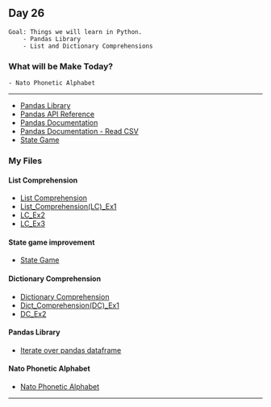 ## Day 26

    Goal: Things we will learn in Python.
        - Pandas Library
        - List and Dictionary Comprehensions

### What will be Make Today?
    - Nato Phonetic Alphabet


----------------------------------------------------------------------------------------
- [Pandas Library](https://pandas.pydata.org/)
- [Pandas API Reference](https://pandas.pydata.org/docs/reference/index.html)
- [Pandas Documentation](https://pandas.pydata.org/docs/)
- [Pandas Documentation - Read CSV](https://pandas.pydata.org/docs/reference/api/pandas.read_csv.html)
- [State Game](https://www.sporcle.com/games/g/states)

### My Files
#### List Comprehension
- [List Comprehension](List_Comprehension.py)
- [List_Comprehension(LC)_Ex1](List_Comprehension(LC)_Ex1.py)
- [LC_Ex2](LC_Ex2.py)
- [LC_Ex3](LC_Ex3/LC_Ex3.py)

#### State game improvement
- [State Game](State_Game/StateGame.py)

#### Dictionary Comprehension
- [Dictionary Comprehension](Dict_Comprehension.py)
- [Dict_Comprehension(DC)_Ex1](Dict_Comprehension(DC)_Ex1.py)
- [DC_Ex2](DC_Ex2.py)

#### Pandas Library
- [Iterate over pandas dataframe](Iterate_Over_Pandas_Data_Frame.py)

#### Nato Phonetic Alphabet
- [Nato Phonetic Alphabet](NATO_Alphabet/main.py)
----------------------------------------------------------------------------------------
